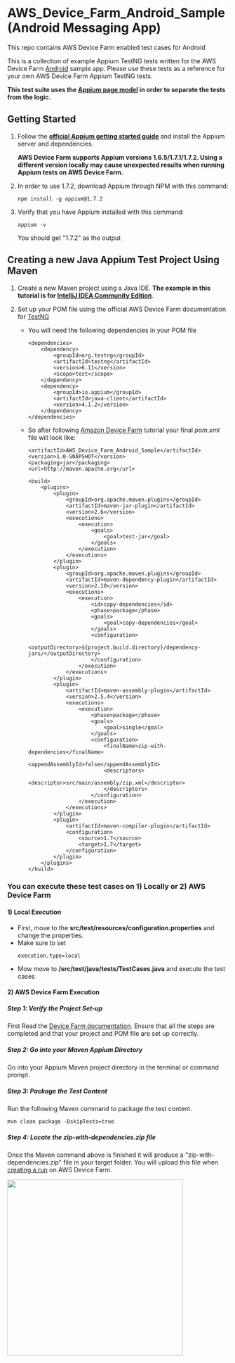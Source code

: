 # AWS_Device_Farm_Android_Sample(Android Messaging App)
This repo contains AWS Device Farm enabled test cases for Android

This is a collection of example Appium TestNG tests written for the AWS Device Farm [Android](https://github.com/awslabs/aws-device-farm-sample-app-for-android) sample app. Please use these tests as a reference for your own AWS Device Farm Appium TestNG tests.

**This test suite uses the [Appium page model](http://appium.io/slate/en/tutorial/android?java#page-object-pattern) in order to separate the tests from the logic.**

## Getting Started
1. Follow the **[official Appium getting started guide](http://appium.io/slate/en/tutorial/android.html?java#getting-started-with-appium)** and install the Appium server and dependencies. 

	**AWS Device Farm supports Appium versions 1.6.5/1.7.1/1.7.2. Using a different version locally may cause unexpected results when running Appium tests on AWS Device Farm.**
  
2. In order to use 1.7.2, download Appium through NPM with this command: 
	```
	npm install -g appium@1.7.2
	```
  
3. Verify that you have Appium installed with this command: 
	```
	appium -v
	```
   You should get "1.7.2" as the output


## Creating a new Java Appium Test Project Using Maven
1. Create a new Maven project using a Java IDE. **The example in this tutorial is for [IntelliJ IDEA Community Edition](http://www.jetbrains.com/idea/download/)**.

2. Set up your POM file using the official AWS Device Farm documentation for [TestNG](http://docs.aws.amazon.com/devicefarm/latest/developerguide/test-types-android-appium-java-testng.html)
	- You will need the following dependencies in your POM file
		
        ```
	    <dependencies>
    	    <dependency>
        	    <groupId>org.testng</groupId>
            	<artifactId>testng</artifactId>
	            <version>6.11</version>
    	        <scope>test</scope>
        	</dependency>
	        <dependency>
    	        <groupId>io.appium</groupId>
        	    <artifactId>java-client</artifactId>
            	<version>4.1.2</version>
	        </dependency>
    	</dependencies>
        ```
	- So after following [Amazon Device Farm](https://docs.aws.amazon.com/devicefarm/latest/developerguide/test-types-android-appium-java-testng.html) tutorial your final *pom.xml* file will look like:

        ```
        <artifactId>AWS_Device_Farm_Android_Sample</artifactId>
        <version>1.0-SNAPSHOT</version>
        <packaging>jar</packaging>
        <url>http://maven.apache.org</url>

        <build>
            <plugins>
                <plugin>
                    <groupId>org.apache.maven.plugins</groupId>
                    <artifactId>maven-jar-plugin</artifactId>
                    <version>2.6</version>
                    <executions>
                        <execution>
                            <goals>
                                <goal>test-jar</goal>
                            </goals>
                        </execution>
                    </executions>
                </plugin>
                <plugin>
                    <groupId>org.apache.maven.plugins</groupId>
                    <artifactId>maven-dependency-plugin</artifactId>
                    <version>2.10</version>
                    <executions>
                        <execution>
                            <id>copy-dependencies</id>
                            <phase>package</phase>
                            <goals>
                                <goal>copy-dependencies</goal>
                            </goals>
                            <configuration>
                                <outputDirectory>${project.build.directory}/dependency-jars/</outputDirectory>
                            </configuration>
                        </execution>
                    </executions>
                </plugin>
                <plugin>
                    <artifactId>maven-assembly-plugin</artifactId>
                    <version>2.5.4</version>
                    <executions>
                        <execution>
                            <phase>package</phase>
                            <goals>
                                <goal>single</goal>
                            </goals>
                            <configuration>
                                <finalName>zip-with-dependencies</finalName>
                                <appendAssemblyId>false</appendAssemblyId>
                                <descriptors>
                                    <descriptor>src/main/assembly/zip.xml</descriptor>
                                </descriptors>
                            </configuration>
                        </execution>
                    </executions>
                </plugin>
                <plugin>
                    <artifactId>maven-compiler-plugin</artifactId>
                    <configuration>
                        <source>1.7</source>
                        <target>1.7</target>
                    </configuration>
                </plugin>
            </plugins>
        </build>
        ```

### You can execute these test cases on 1) Locally or 2) AWS Device Farm        
#### 1) Local Execution
 - First, move to the **src/test/resources/configuration.properties** and change the properties.
- Make sure to set 
	```
    execution.type=local
	```
 - Mow move to **/src/test/java/tests/TestCases.java** and execute the test cases

#### 2) AWS Device Farm Execution
##### Step 1: Verify the Project Set-up
First Read the [Device Farm documentation](http://docs.aws.amazon.com/devicefarm/latest/developerguide/test-types-android-calabash.html). Ensure that all the steps are completed and that your project and POM file are set up correctly. 

##### Step 2: Go into your Maven Appium Directory
Go into your Appium Maven project directory in the terminal or command prompt.

##### Step 3: Package the Test Content
Run the following Maven command to package the test content.
```
mvn clean package -DskipTests=true
```
##### Step 4: Locate the zip-with-dependencies.zip file
Once the Maven command above is finished it will produce a "zip-with-dependencies.zip" file in your target folder. You will upload this file when [creating a run](http://docs.aws.amazon.com/devicefarm/latest/developerguide/how-to-create-test-run.html) on AWS Device Farm.

<img src="https://github.com/awslabs/aws-device-farm-appium-tests-for-sample-app/blob/master/readme_images/appium-tests.gif" width="400">



